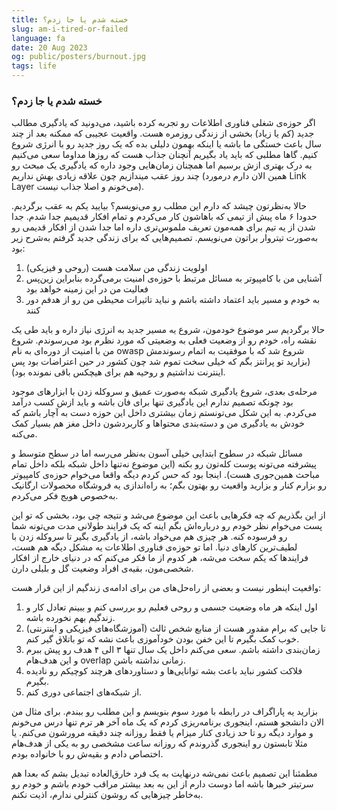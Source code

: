 ```yaml
---
title: خسته شدم یا جا زدم؟
slug: am-i-tired-or-failed
language: fa
date: 20 Aug 2023
og: public/posters/burnout.jpg
tags: life
---
```


### خسته شدم یا جا زدم؟

اگر حوزه‌ی شغلی فناوری اطلاعات رو تجربه کرده باشید، می‌دونید که یادگیری مطالب جدید (کم یا زیاد)‌ بخشی از زندگی روزمره هست. واقعیت عجیبی که ممکنه بعد از چند سال باعث خستگی ما باشه یا اینکه بهمون دلیلی بده که یک روز جدید رو با انرژی شروع کنیم. گاها مطلبی که باید یاد بگیریم آنچنان جذاب هست که روزها مداوما سعی می‌کنیم به درک بهتری ازش برسیم اما همچنان زمان‌هایی وجود داره که یادگیری یک مبحث رو چند روز عقب میندازیم چون علاقه زیادی بهش نداریم (همین الان دارم درمورد Link Layer می‌خونم و اصلا جذاب نیست).

حالا به‌نظرتون چیشد که دارم این مطلب رو می‌نویسم؟ بیایید یکم به عقب برگردیم. حدودا ۶ ماه پیش از تیمی که باهاشون کار می‌کردم و تمام افکار قدیمیم جدا شدم. جدا شدن از یه تیم برای همه‌مون تعریف ملموس‌تری داره اما جدا شدن از افکار قدیمی رو به‌صورت تیتروار براتون می‌نویسم. تصمیم‌هایی که برای زندگی جدید گرفتم به‌شرح زیر بود:

1. اولویت زندگی من سلامت هست (روحی و فیزیکی)
2. آشنایی من با کامپیوتر به مسائل مرتبط با حوزه‌ی امنیت برمی‌گرده بنابراین زین‌پس فعالیت من در این زمینه خواهد بود
3. به خودم و مسیر باید اعتماد داشته باشم و نباید تاثیرات محیطی من رو از هدفم دور کنند

حالا برگردیم سر موضوع خودمون، شروع یه مسیر جدید به انرژی نیاز داره و باید طی یک نقشه راه، خودم رو از وضعیت فعلی به وضعیتی که مورد نظرم بود می‌رسوندم. شروع من با امنیت از دوره‌ای به نام owasp شروع شد که با موفقیت به اتمام رسوندمش (بزارید تو پرانتز بگم که خیلی سخت تموم شد چون کشور در حین اعتراضات بود پس اینترنت نداشتیم و روحیه هم برای هیچکس باقی نمونده بود).

مرحله‌ی بعدی، شروع یادگیری شبکه به‌صورت عمیق و سروکله زدن با ابزارهای موجود بود چونکه تصمیم ندارم این یادگیری تنها برای فان باشه و باید ازش کسب درآمد می‌کردم. به این شکل می‌تونستم زمان بیشتری داخل این حوزه دست به آچار باشم که خودش به یادگیری من و دسته‌بندی محتواها و کاربردشون داخل مغز هم بسیار کمک می‌کنه.

مسائل شبکه در سطوح ابتدایی خیلی آسون به‌نظر می‌رسه اما در سطح متوسط و پیشرفته می‌تونه پوست کله‌تون رو بکنه (این موضوع نه‌تنها داخل شبکه بلکه داخل تمام مباحث همین‌جوری هست). اینجا بود که حس کردم دیگه واقعا می‌خوام حوزه‌ی کامپیوتر رو بزارم کنار و بزارید واقعیت رو بهتون بگم؛ به راه‌اندازی یه فروشگاه محصولات ارگانیک به‌خصوص هویج فکر می‌کردم.

از این بگذریم که چه فکرهایی باعث این موضوع می‌شد و نتیجه چی بود، بخشی که تو این پست می‌خوام نظر خودم رو درباره‌اش بگم اینه که یک فرایند طولانی مدت می‌تونه شما رو فرسوده کنه. هر چیزی هم می‌خواد باشه، از یادگیری بگیر تا سروکله زدن با لطیف‌ترین کارهای دنیا. اما تو حوزه‌ی فناوری اطلاعات یه مشکل دیگه هم هست، فرایندها که یکم سخت می‌شه، هر کدوم از ما فکر می‌کنم که در دنیای خارج از افکار شخصی‌مون، بقیه‌ی افراد وضعیت گل و بلبلی دارن.

واقعیت اینطور نیست و بعضی از راه‌حل‌های من برای ادامه‌ی زندگیم از این قرار هست:

1. اول اینکه هر ماه وضعیت جسمی و روحی فعلیم رو بررسی کنم و ببینم تعادل کار و زندگیم بهم نخورده باشه.
2. تا جایی که برام مقدور هست از منابع شخص ثالث (آموزشگاه‌های فیزیکی و اینترنتی) خوب کمک بگیرم تا این خفن بودن خودآموزی باعث نشه که تو باتلاق گیر  کنم.
3. زمان‌بندی داشته باشم. سعی می‌کنم داخل یک سال تنها ۳ الی ۴ هدف رو پیش ببرم و این هدف‌هام overlap زمانی نداشته باشن.
4. فلاکت کشور نباید باعث بشه توانایی‌ها و دستاوردهای هرچند کوچیکم رو نادیده بگیرم.
5. از شبکه‌های اجتماعی دوری کنم.

بزارید یه پاراگراف در رابطه با مورد سوم بنویسم و این مطلب رو ببندم. برای مثال من الان دانشجو هستم، اینجوری برنامه‌ریزی کردم که یک ماه آخر هر ترم تنها درس می‌خونم و موارد دیگه رو تا حد زیادی کنار میزام یا فقط روزانه چند دقیقه مرورشون می‌کنم. یا مثلا تابستون رو اینجوری گذروندم که روزانه ساعت مشخصی رو به یکی از هدف‌هام اختصاص دادم و بقیه‌ش رو با خانواده بودم.

مطمئنا این تصمیم باعث نمی‌شه درنهایت به یک فرد خارق‌العاده تبدیل بشم که بعدا هم سرتیتر خبرها باشه اما دوست دارم از این به بعد بیشتر مراقب خودم باشم و خودم رو به‌خاطر چیزهایی که روشون کنترلی ندارم، اذیت نکنم.